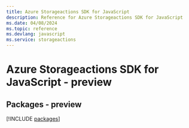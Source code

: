```yaml
---
title: Azure Storageactions SDK for JavaScript
description: Reference for Azure Storageactions SDK for JavaScript
ms.date: 04/08/2024
ms.topic: reference
ms.devlang: javascript
ms.service: storageactions
---
```

# Azure Storageactions SDK for JavaScript - preview
## Packages - preview
[!INCLUDE [packages](storageactions-index.md)]